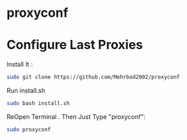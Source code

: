 # proxyconf
# Configure Last Proxies
Install It :
```bash
sudo git clone https://github.com/Mehrbod2002/proxyconf
```
Run install.sh
```bash
sudo bash install.sh
```
ReOpen Terminal . Then Just Type "proxyconf":
```bash
sudo proxyconf
```
